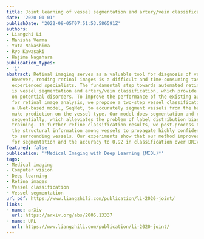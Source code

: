 ```yaml
---
title: Joint learning of vessel segmentation and artery/vein classification with post-processing
date: '2020-01-01'
publishDate: '2022-09-05T07:51:53.586591Z'
authors:
- Liangzhi Li
- Manisha Verma
- Yuta Nakashima
- Ryo Kawasaki
- Hajime Nagahara
publication_types:
- '1'
abstract: Retinal imaging serves as a valuable tool for diagnosis of various diseases.
  However, reading retinal images is a difficult and time-consuming task even for
  experienced specialists. The fundamental step towards automated retinal image analysis
  is vessel segmentation and artery/vein classification, which provide various information
  on potential disorders. To improve the performance of the existing automated methods
  for retinal image analysis, we propose a two-step vessel classification. We adopt
  a UNet-based model, SeqNet, to accurately segment vessels from the background and
  make prediction on the vessel type. Our model does segmentation and classification
  sequentially, which alleviates the problem of label distribution bias and facilitates
  training. To further refine classification results, we post-process them considering
  the structural information among vessels to propagate highly confident prediction
  to surrounding vessels. Our experiments show that our method improves AUC to 0.98
  for segmentation and the accuracy to 0.92 in classification over DRIVE dataset.
featured: false
publication: '*Medical Imaging with Deep Learning (MIDL)*'
tags:
- Medical imaging
- Computer vision
- Deep learning
- Retina images
- Vessel classification
- Vessel segmentation
url_pdf: https://www.liangzhili.com/publication/li-2020-joint/
links:
- name: arXiv
  url: https://arxiv.org/abs/2005.13337
- name: URL
  url: https://www.liangzhili.com/publication/li-2020-joint/
---
```



